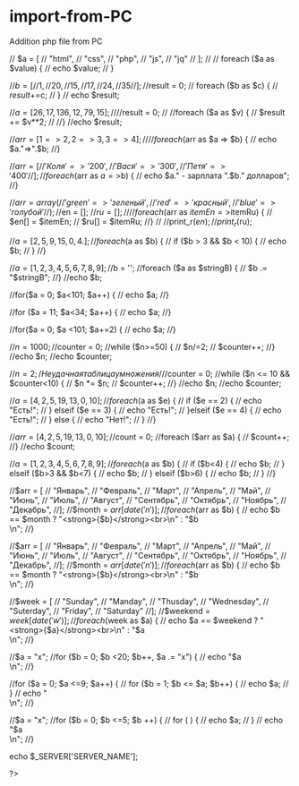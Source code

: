 # import-from-PC
Addition php file from PC
<!doctype html>
<html lang="en">
<head>
    <meta charset="UTF-8">
    <meta name="viewport"
          content="width=device-width, user-scalable=no, initial-scale=1.0, maximum-scale=1.0, minimum-scale=1.0">
    <meta http-equiv="X-UA-Compatible" content="ie=edge">
    <title>Document</title>
</head>
<body>

</body>
</html>
<?php

//    $a = [
//        "html",
//        "css",
//        "php",
//        "js",
//        "jq"
//    ];
//
//    foreach ($a as $value) {
//        echo $value;
//    }




//$b = [
//    1,
//    20,
//    15,
//    17,
//    24,
//    35
//];
//$result = 0;
//    foreach ($b as $c) {
//        $result +=$c;
//    }
//    echo $result;




//$a = [26, 17, 136, 12, 79, 15];
//
//$result = 0;
//
//foreach ($a as $v) {
//    $result += $v**2;
//
//}
//echo $result;


//$arr = [1=>2, 2=>3, 3=>4];
//
//foreach ($arr as $a => $b) {
//    echo $a."=>".$b;
//}




//$arr = [
//  'Коля'=>'200',
//  'Вася'=>'300',
//  'Петя'=>'400'
//];
//foreach ($arr as $a=>$b) {
//    echo $a." - зарплата ".$b." долларов";
//}


//$arr = array(
//    'green'=>'зеленый',
//    'red'=>'красный',
//    'blue'=>'голубой'
//);
//$en = [];
//$ru = [];
//
//foreach ($arr as $itemEn =>$itemRu) {
//    $en[] = $itemEn;
//    $ru[] = $itemRu;
//}
//
//print_r($en);
//print_r($ru);


//$a = [2, 5, 9, 15, 0, 4.];
//foreach ($a as $b) {
//    if ($b > 3 && $b < 10) {
//        echo $b;
//    }
//}


//$a = [1, 2, 3, 4, 5, 6, 7, 8, 9];
//$b = '';
//foreach ($a as $stringB) {
//    $b .= "$stringB";
//}
//echo $b;


//for($a = 0; $a<101; $a++) {
//    echo $a;
//}


//for ($a = 11; $a<34; $a++) {
//    echo $a;
//}


//for($a = 0; $a <101; $a+=2) {
//        echo $a;
//}


//$n = 1000;
//$counter = 0;
//while ($n>=50) {
//     $n/=2;
//     $counter++;
//}
//echo $n;
//echo $counter;


//$n = 2;    /Неудачная таблица умножения/
//$counter = 0;
//while ($n <= 10 && $counter<10) {
//    $n *= $n;
//  $counter++;
//}
//echo $n;
//echo $counter;



//$a = [4, 2, 5, 19, 13, 0, 10];
//foreach ($a as $e) {
//    if ($e == 2) {
//        echo "Есть!";
//    } elseif ($e == 3) {
//        echo "Есть!";
//    }elseif ($e == 4) {
//        echo "Есть!";
//    } else {
//        echo "Нет!";
//    }
//}


//$arr = [4, 2, 5, 19, 13, 0, 10];
//$count = 0;
//foreach ($arr as $a) {
//    $count++;
//}
//echo $count;


//$a = [1, 2, 3, 4, 5, 6, 7, 8, 9];
//foreach ($a as $b) {
//    if ($b<4) {
//        echo $b;
//    } elseif ($b>3 && $b<7) {
//        echo $b;
//    } elseif ($b>6) {
//        echo $b;
//    }
//}


//$arr = [
//    "Январь",
//    "Февраль",
//    "Март",
//    "Апрель",
//    "Май",
//    "Июнь",
//    "Июль",
//    "Август",
//    "Сентябрь",
//    "Октябрь",
//    "Ноябрь",
//    "Декабрь",
//];
//$month = $arr[date('n')];
//foreach ($arr as $b) {
//    echo $b == $month ? "<strong>{$b}</strong><br>\n" : "$b<br>\n";
//}



//$arr = [
//    "Январь",
//    "Февраль",
//    "Март",
//    "Апрель",
//    "Май",
//    "Июнь",
//    "Июль",
//    "Август",
//    "Сентябрь",
//    "Октябрь",
//    "Ноябрь",
//    "Декабрь",
//];
//$month = $arr[date('n')];
//foreach ($arr as $b) {
//    echo $b == $month ? "<strong>{$b}</strong><br>\n" : "$b<br>\n";
//}


//$week = [
//    "Sunday",
//    "Manday",
//    "Thusday",
//    "Wednesday",
//    "Suterday",
//    "Friday",
//    "Saturday"
//];
//$weekend = $week[date('w')];
//foreach ($week as $a) {
//    echo $a == $weekend ? "<strong>{$a}</strong><br>\n" : "$a<br>\n";
//}

//$a = "x";
//for ($b = 0; $b <20; $b++, $a .= "x") {
//    echo "$a<br>\n";
//}


//for ($a = 0; $a <=9; $a++) {
//    for ($b = 1; $b <= $a; $b++) {
//        echo $a;
//    }
//    echo "<br>\n";
//}


//$a = "x";
//for ($b = 0; $b <=5; $b ++) {
//    for ( ) {
//        echo $a;
//    }
//    echo "$a<br>\n";
//}

echo $_SERVER['SERVER_NAME'];







?>

















